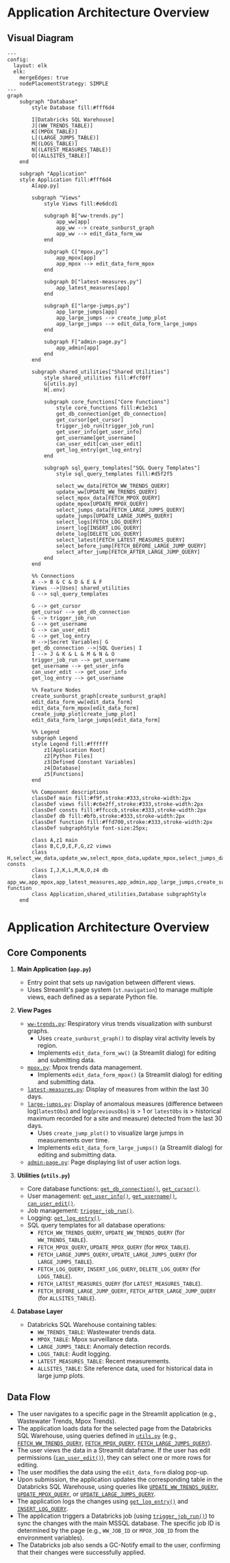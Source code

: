 # Application Architecture Overview

## Visual Diagram

```mermaid
---
config:
  layout: elk
  elk:
    mergeEdges: true
    nodePlacementStrategy: SIMPLE
---
graph
    subgraph "Database"
        style Database fill:#fff6d4

        I[Databricks SQL Warehouse]
        J[(WW_TRENDS_TABLE)]
        K[(MPOX_TABLE)]
        L[(LARGE_JUMPS_TABLE)]
        M[(LOGS_TABLE)]
        N[(LATEST_MEASURES_TABLE)]
        O[(ALLSITES_TABLE)]
    end

    subgraph "Application"
    style Application fill:#fff6d4
        A[app.py]
        
        subgraph "Views"
            style Views fill:#e6dcd1

            subgraph B["ww-trends.py"]
                app_ww[app]
                app_ww --> create_sunburst_graph
                app_ww --> edit_data_form_ww
            end

            subgraph C["mpox.py"]
                app_mpox[app]
                app_mpox --> edit_data_form_mpox
            end

            subgraph D["latest-measures.py"]
                app_latest_measures[app]
            end

            subgraph E["large-jumps.py"]
                app_large_jumps[app]
                app_large_jumps --> create_jump_plot
                app_large_jumps --> edit_data_form_large_jumps
            end

            subgraph F["admin-page.py"]
                app_admin[app]
            end
        end

        subgraph shared_utilities["Shared Utilities"]
            style shared_utilities fill:#fcf0ff
            G[utils.py]
            H[.env]
            
            subgraph core_functions["Core Functions"]
                style core_functions fill:#c1e3c1
                get_db_connection[get_db_connection]
                get_cursor[get_cursor]
                trigger_job_run[trigger_job_run]
                get_user_info[get_user_info]
                get_username[get_username]
                can_user_edit[can_user_edit]
                get_log_entry[get_log_entry]
            end

            subgraph sql_query_templates["SQL Query Templates"]
                style sql_query_templates fill:#d5f2f5

                select_ww_data[FETCH_WW_TRENDS_QUERY]
                update_ww[UPDATE_WW_TRENDS_QUERY]
                select_mpox_data[FETCH_MPOX_QUERY]
                update_mpox[UPDATE_MPOX_QUERY]
                select_jumps_data[FETCH_LARGE_JUMPS_QUERY]
                update_jumps[UPDATE_LARGE_JUMPS_QUERY]
                select_logs[FETCH_LOG_QUERY]
                insert_log[INSERT_LOG_QUERY]
                delete_log[DELETE_LOG_QUERY]
                select_latest[FETCH_LATEST_MEASURES_QUERY]
                select_before_jump[FETCH_BEFORE_LARGE_JUMP_QUERY]
                select_after_jump[FETCH_AFTER_LARGE_JUMP_QUERY]
            end
        end

        %% Connections
        A --> B & C & D & E & F
        Views -->|Uses| shared_utilities
        G --> sql_query_templates
        
        G --> get_cursor
        get_cursor --> get_db_connection
        G --> trigger_job_run
        G --> get_username
        G --> can_user_edit
        G --> get_log_entry
        H -->|Secret Variables| G
        get_db_connection -->|SQL Queries| I
        I --> J & K & L & M & N & O
        trigger_job_run --> get_username
        get_username --> get_user_info
        can_user_edit --> get_user_info
        get_log_entry --> get_username

        %% Feature Nodes
        create_sunburst_graph[create_sunburst_graph]
        edit_data_form_ww[edit_data_form]
        edit_data_form_mpox[edit_data_form]
        create_jump_plot[create_jump_plot]
        edit_data_form_large_jumps[edit_data_form]

        %% Legend
        subgraph Legend
        style Legend fill:#ffffff
            z1[Application Root]
            z2[Python Files]
            z3[Defined Constant Variables]
            z4[Database]
            z5[Functions]
        end

        %% Component descriptions
        classDef main fill:#f9f,stroke:#333,stroke-width:2px
        classDef views fill:#c6e2ff,stroke:#333,stroke-width:2px
        classDef consts fill:#ffcccb,stroke:#333,stroke-width:2px
        classDef db fill:#bfb,stroke:#333,stroke-width:2px
        classDef function fill:#ffd700,stroke:#333,stroke-width:2px
        classDef subgraphStyle font-size:25px;

        class A,z1 main
        class B,C,D,E,F,G,z2 views
        class H,select_ww_data,update_ww,select_mpox_data,update_mpox,select_jumps_data,update_jumps,select_logs,insert_log,delete_log,select_latest,select_before_jump,select_after_jump,z3 consts
        class I,J,K,L,M,N,O,z4 db
        class app_ww,app_mpox,app_latest_measures,app_admin,app_large_jumps,create_sunburst_graph,edit_data_form_ww,edit_data_form_mpox,create_jump_plot,edit_data_form_large_jumps,get_db_connection,get_cursor,trigger_job_run,get_user_info,get_username,can_user_edit,get_log_entry,z5 function
        class Application,shared_utilities,Database subgraphStyle
    end
```

# Application Architecture Overview

## Core Components

1.  **Main Application (`app.py`)**

    *   Entry point that sets up navigation between different views.
    *   Uses Streamlit's page system (`st.navigation`) to manage multiple views, each defined as a separate Python file.

2.  **View Pages**

    *   [`ww-trends.py`](views/ww-trends.py): Respiratory virus trends visualization with sunburst graphs.
        *   Uses `create_sunburst_graph()` to display viral activity levels by region.
        *   Implements `edit_data_form_ww()` (a Streamlit dialog) for editing and submitting data.
    *   [`mpox.py`](views/mpox.py): Mpox trends data management.
        *   Implements `edit_data_form_mpox()` (a Streamlit dialog) for editing and submitting data.
    *   [`latest-measures.py`](views/latest-measures.py): Display of measures from within the last 30 days.
    *   [`large-jumps.py`](views/large-jumps.py): Display of anomalous measures (difference between log(`latestObs`) 
    and log(`previousObs`) is > 1 or `latestObs` is > historical maximum recorded for a site and measure) 
    detected from the last 30 days.
        *   Uses `create_jump_plot()` to visualize large jumps in measurements over time.
        *   Implements `edit_data_form_large_jumps()` (a Streamlit dialog) for editing and submitting data.
    *   [`admin-page.py`](views/admin-page.py): Page displaying list of user action logs.

3.  **Utilities (`utils.py`)**

    *   Core database functions: [`get_db_connection()`](utils.py), [`get_cursor()`](utils.py).
    *   User management: [`get_user_info()`](utils.py), [`get_username()`](utils.py), [`can_user_edit()`](utils.py).
    *   Job management: [`trigger_job_run()`](utils.py).
    *   Logging: [`get_log_entry()`](utils.py).
    *   SQL query templates for all database operations:
        *   `FETCH_WW_TRENDS_QUERY`, `UPDATE_WW_TRENDS_QUERY` (for `WW_TRENDS_TABLE`).
        *   `FETCH_MPOX_QUERY`, `UPDATE_MPOX_QUERY` (for `MPOX_TABLE`).
        *   `FETCH_LARGE_JUMPS_QUERY`, `UPDATE_LARGE_JUMPS_QUERY` (for `LARGE_JUMPS_TABLE`).
        *   `FETCH_LOG_QUERY`, `INSERT_LOG_QUERY`, `DELETE_LOG_QUERY` (for `LOGS_TABLE`).
        *   `FETCH_LATEST_MEASURES_QUERY` (for `LATEST_MEASURES_TABLE`).
        *   `FETCH_BEFORE_LARGE_JUMP_QUERY`, `FETCH_AFTER_LARGE_JUMP_QUERY` (for `ALLSITES_TABLE`).

4.  **Database Layer**

    *   Databricks SQL Warehouse containing tables:
        *   `WW_TRENDS_TABLE`: Wastewater trends data.
        *   `MPOX_TABLE`: Mpox surveillance data.
        *   `LARGE_JUMPS_TABLE`: Anomaly detection records.
        *   `LOGS_TABLE`: Audit logging.
        *   `LATEST_MEASURES_TABLE`: Recent measurements.
        *   `ALLSITES_TABLE`: Site reference data, used for historical data in large jump plots.

## Data Flow
*   The user navigates to a specific page in the Streamlit application (e.g., Wastewater Trends, Mpox Trends).
*   The application loads data for the selected page from the Databricks SQL Warehouse, using queries defined in [`utils.py`](utils.py) (e.g., [`FETCH_WW_TRENDS_QUERY`](utils.py), [`FETCH_MPOX_QUERY`](utils.py), [`FETCH_LARGE_JUMPS_QUERY`](utils.py)).
*   The user views the data in a Streamlit dataframe. If the user has edit permissions ([`can_user_edit()`](utils.py)), they can select one or more rows for editing.
*   The user modifies the data using the `edit_data_form` dialog pop-up.
*   Upon submission, the application updates the corresponding table in the Databricks SQL Warehouse, using queries like [`UPDATE_WW_TRENDS_QUERY`](utils.py), [`UPDATE_MPOX_QUERY`](utils.py), or [`UPDATE_LARGE_JUMPS_QUERY`](utils.py).
*   The application logs the changes using [`get_log_entry()`](utils.py) and [`INSERT_LOG_QUERY`](utils.py).
*   The application triggers a Databricks job (using [`trigger_job_run()`](utils.py)) to sync the changes with the main MSSQL database. The specific job ID is determined by the page (e.g., `WW_JOB_ID` or `MPOX_JOB_ID` from the environment variables).
*   The Databricks job also sends a GC-Notify email to the user, confirming that their changes were successfully applied.
